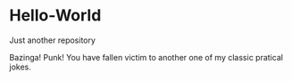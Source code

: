 # Hello-World
Just another repository

Bazinga! Punk! You have fallen victim to another one of my classic pratical jokes. 
